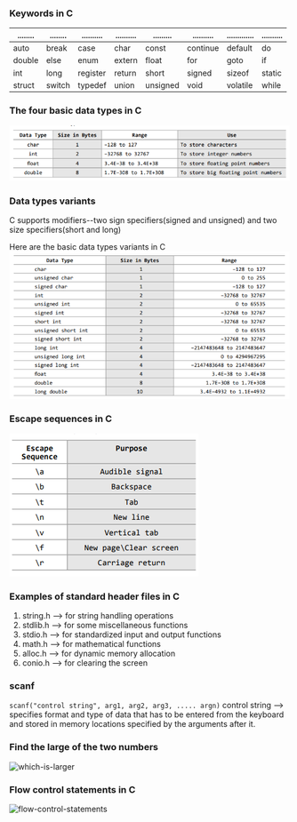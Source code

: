 ### Keywords in C
| ........  | ........  | ..........  | .......... | .........  | ..........  | .............  | .......... |
| --------  | --------  | ----------  | ---------  | ---------  | ----------  | -------------  | ---------- |
| auto      |  break    |   case      |   char     |   const    |  continue   |     default    |     do     |
| double    |  else     |   enum      |  extern    |  float     |  for        |     goto       |     if     |
| int       |  long     |   register  |  return    |  short     |  signed     |     sizeof     |     static |
| struct    |  switch   |   typedef   |  union     |  unsigned  |  void       |     volatile   |     while  |


### The four basic data types in C
![basic data types in C](media/image.png)

### Data types variants
C supports modifiers--two sign specifiers(signed and unsigned) and two size specifiers(short and long)

Here are the basic data types variants in C
![data types variants](media/image-1.png)

### Escape sequences in C
![escape sequences in C](media/image-2.png)

### Examples of standard header files in C
1. string.h --> for string handling operations
2. stdlib.h --> for some miscellaneous functions
3. stdio.h --> for standardized input and output functions
4. math.h --> for mathematical functions
5. alloc.h --> for dynamic memory allocation
6. conio.h --> for clearing the screen

### scanf
```scanf("control string", arg1, arg2, arg3, ..... argn)```
control string --> specifies format and type of data that has to be entered from the keyboard and stored in memory locations specified by the arguments after it.

### Find the large of the two numbers
![which-is-larger](image-3.png)

### Flow control statements in C
![flow-control-statements](image-4.png)